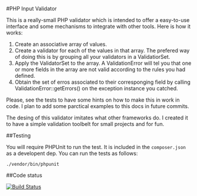 
#PHP Input Validator

This is a really-small PHP validator which is intended to offer a easy-to-use
interface and some mechanisms to integrate with other tools. Here is how it
works:

  1. Create an associative array of values.
  2. Create a validator for each of the values in that array. The prefered way
     of doing this is by grouping all your validators in a ValidatiorSet.
  3. Apply the ValidatorSet to the array. A ValidationError will tel you that
     one or more fields in the array are not valid according to the rules you
     had defined.
  4. Obtain the set of erros associated to their corresponging field by calling
     ValidationError::getErrors() on the exception instance you catched.

Please, see the tests to have some hints on how to make this in work in code.
I plan to add some parctical examples to this docs in future commits.

The desing of this validator imitates what other frameworks do. I created it to
have a simple validation toolbelt for small projects and for fun.


##Testing

You will require PHPUnit to run the test. It is included in the `composer.json`
as a developent dep. You can run the tests as follows:

    ./vendor/bin/phpunit

##Code status

[![Build Status](https://travis-ci.org/seorc/phpiv.svg?branch=master)](https://travis-ci.org/seorc/phpiv)
